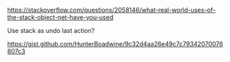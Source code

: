 https://stackoverflow.com/questions/2058146/what-real-world-uses-of-the-stack-object-net-have-you-used

Use stack as undo last action?

https://gist.github.com/HunterBoadwine/9c32d4aa26e49c7c79342070076807c3
